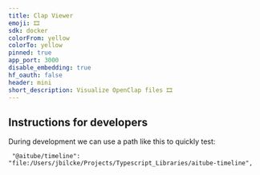 ```yaml
---
title: Clap Viewer
emoji: 🎞️
sdk: docker
colorFrom: yellow
colorTo: yellow
pinned: true
app_port: 3000
disable_embedding: true
hf_oauth: false
header: mini
short_description: Visualize OpenClap files 🎞️
---
```


## Instructions for developers

During development we can use a path like this to quickly test:

```
 "@aitube/timeline": "file:/Users/jbilcke/Projects/Typescript_Libraries/aitube-timeline",
```
   

